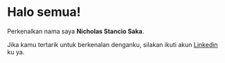 # Halo semua! 

Perkenalkan nama saya **Nicholas Stancio Saka**.

Jika kamu tertarik untuk berkenalan denganku, silakan ikuti akun [Linkedin](https://www.linkedin.com/in/nicholas-stancio-saka/) ku ya.
